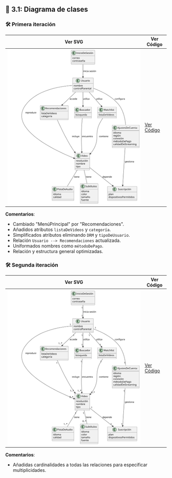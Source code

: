 ## 🔄 3.1: **Diagrama de clases**  
### 🛠️ Primera iteración  

| Ver SVG                           | Ver Código                          |
|-----------------------------------|-------------------------------------|
| ![Diagrama de Clases](/images/svg/mejora/diagramaDeClasesMejora1.svg) | [Ver Código](/modelosUML/mejora/diagramaDeClasesMejora1.puml) |

**Comentarios**:  
- Cambiado "MenúPrincipal" por "Recomendaciones".  
- Añadidos atributos `listaDeVideos` y `categoría`.  
- Simplificados atributos eliminando `DRM` y `tipoDeUsuario`.  
- Relación `Usuario --> Recomendaciones` actualizada.  
- Uniformados nombres como `métodoDePago`.  
- Relación y estructura general optimizadas.

### 🛠️ Segunda iteración

| Ver SVG                           | Ver Código                          |
|-----------------------------------|-------------------------------------|
| ![Diagrama de Clases](/images/svg/mejora/diagramaDeClasesMejora2.svg) | [Ver Código](/modelosUML/mejora/diagramaDeClasesMejora2.puml) |

**Comentarios**:  
- Añadidas cardinalidades a todas las relaciones para especificar multiplicidades.